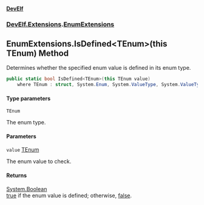 #### [DevElf](README.md 'README')
### [DevElf\.Extensions](DevElf.Extensions.md 'DevElf\.Extensions').[EnumExtensions](EnumExtensions.md 'DevElf\.Extensions\.EnumExtensions')

## EnumExtensions\.IsDefined\<TEnum\>\(this TEnum\) Method

Determines whether the specified enum value is defined in its enum type\.

```csharp
public static bool IsDefined<TEnum>(this TEnum value)
    where TEnum : struct, System.Enum, System.ValueType, System.ValueType;
```
#### Type parameters

<a name='DevElf.Extensions.EnumExtensions.IsDefined_TEnum_(thisTEnum).TEnum'></a>

`TEnum`

The enum type\.
#### Parameters

<a name='DevElf.Extensions.EnumExtensions.IsDefined_TEnum_(thisTEnum).value'></a>

`value` [TEnum](EnumExtensions.IsDefined.0N6AKTCYCMQW0BJOS1GLOX8Q9.md#DevElf.Extensions.EnumExtensions.IsDefined_TEnum_(thisTEnum).TEnum 'DevElf\.Extensions\.EnumExtensions\.IsDefined\<TEnum\>\(this TEnum\)\.TEnum')

The enum value to check\.

#### Returns
[System\.Boolean](https://learn.microsoft.com/en-us/dotnet/api/system.boolean 'System\.Boolean')  
[true](https://docs.microsoft.com/en-us/dotnet/csharp/language-reference/builtin-types/bool 'https://docs\.microsoft\.com/en\-us/dotnet/csharp/language\-reference/builtin\-types/bool') if the enum value is defined; otherwise, [false](https://docs.microsoft.com/en-us/dotnet/csharp/language-reference/builtin-types/bool 'https://docs\.microsoft\.com/en\-us/dotnet/csharp/language\-reference/builtin\-types/bool')\.